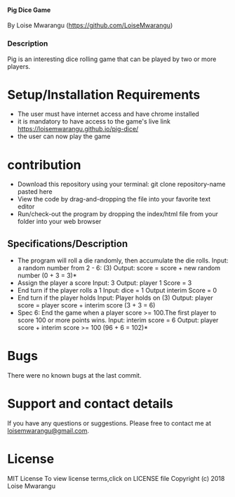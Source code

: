 #### Pig Dice Game
By Loise Mwarangu (https://github.com/LoiseMwarangu)
### Description
Pig is an interesting dice rolling game that can be played by two or more players.
# Setup/Installation Requirements
* The user must have internet access and have chrome installed
* it is mandatory to have access to the game's live link https://loisemwarangu.github.io/pig-dice/
* the user can now play the game
# contribution
* Download this repository using your terminal: git clone repository-name pasted here
* View the code by drag-and-dropping the file into your favorite text editor
* Run/check-out the program by dropping the index/html file from your folder into your web browser
## Specifications/Description
 * The program will roll a die randomly, then accumulate the die rolls.
Input: a random number from 2 - 6: (3)
Output: score = score + new random number (0 + 3 = 3)*
* Assign the player a score
Input: 3
Output: player 1 Score = 3
* End turn if the player rolls a 1
Input: dice = 1
Output interim Score = 0
* End turn if the player holds
Input: Player holds on (3)
Output: player score = player score + interim score (3 + 3 = 6)
 * Spec 6: End the game when a player score >= 100.The first player to score 100 or more points wins.
Input: interim score = 6
Output: player score + interim score >= 100 (96 + 6 = 102)*
# Bugs
There were no known bugs at the last commit.
# Support and contact details
If you have any questions or suggestions. Please free to contact me at loisemwarangu@gmail.com.
# License
MIT License
To view license terms,click on LICENSE file
Copyright (c) 2018  Loise Mwarangu
